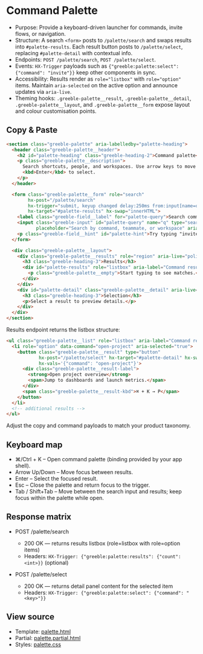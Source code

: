 # Command Palette

- Purpose: Provide a keyboard-driven launcher for commands, invite flows, or navigation.
- Structure: A search `<form>` posts to `/palette/search` and swaps results into `#palette-results`.
  Each result button posts to `/palette/select`, replacing `#palette-detail` with contextual info.
- Endpoints: `POST /palette/search`, `POST /palette/select`.
- Events: `HX-Trigger` payloads such as `{"greeble:palette:select": {"command": "invite"}}` keep
  other components in sync.
- Accessibility: Results render as `role="listbox"` with `role="option"` items. Maintain
  `aria-selected` on the active option and announce updates via `aria-live`.
- Theming hooks: `.greeble-palette__result`, `.greeble-palette__detail`, `.greeble-palette__layout`,
  and `.greeble-palette__form` expose layout and colour customisation points.

## Copy & Paste

```html
<section class="greeble-palette" aria-labelledby="palette-heading">
  <header class="greeble-palette__header">
    <h2 id="palette-heading" class="greeble-heading-2">Command palette</h2>
    <p class="greeble-palette__description">
      Search shortcuts, people, and workspaces. Use arrow keys to move through the results and
      <kbd>Enter</kbd> to select.
    </p>
  </header>

  <form class="greeble-palette__form" role="search"
        hx-post="/palette/search"
        hx-trigger="submit, keyup changed delay:250ms from:input[name=q]"
        hx-target="#palette-results" hx-swap="innerHTML">
    <label class="greeble-field__label" for="palette-query">Search commands</label>
    <input class="greeble-input" id="palette-query" name="q" type="search"
           placeholder="Search by command, teammate, or workspace" aria-describedby="palette-hint" />
    <p class="greeble-field__hint" id="palette-hint">Try typing "invite" or ":settings"</p>
  </form>

  <div class="greeble-palette__layout">
    <div class="greeble-palette__results" role="region" aria-live="polite">
      <h3 class="greeble-heading-3">Results</h3>
      <div id="palette-results" role="listbox" aria-label="Command results">
        <p class="greeble-palette__empty">Start typing to see matches.</p>
      </div>
    </div>
    <div id="palette-detail" class="greeble-palette__detail" aria-live="polite">
      <h3 class="greeble-heading-3">Selection</h3>
      <p>Select a result to preview details.</p>
    </div>
  </div>
</section>
```

Results endpoint returns the listbox structure:

```html
<ul class="greeble-palette__list" role="listbox" aria-label="Command results">
  <li role="option" data-command="open-project" aria-selected="true">
    <button class="greeble-palette__result" type="button"
            hx-post="/palette/select" hx-target="#palette-detail" hx-swap="innerHTML"
            hx-vals='{"command": "open-project"}'>
      <div class="greeble-palette__result-label">
        <strong>Open project overview</strong>
        <span>Jump to dashboards and launch metrics.</span>
      </div>
      <span class="greeble-palette__result-kbd">⌘ + K → P</span>
    </button>
  </li>
  <!-- additional results -->
</ul>
```

Adjust the copy and command payloads to match your product taxonomy.

## Keyboard map

- ⌘/Ctrl + K – Open command palette (binding provided by your app shell).
- Arrow Up/Down – Move focus between results.
- Enter – Select the focused result.
- Esc – Close the palette and return focus to the trigger.
- Tab / Shift+Tab – Move between the search input and results; keep focus within the palette while open.

## Response matrix

- POST /palette/search
  - 200 OK — returns results listbox (role=listbox with role=option items)
  - Headers: `HX-Trigger: {"greeble:palette:results": {"count": <int>}}` (optional)

- POST /palette/select
  - 200 OK — returns detail panel content for the selected item
  - Headers: `HX-Trigger: {"greeble:palette:select": {"command": "<key>"}}`

## View source

- Template: [palette.html](https://github.com/Bakobiibizo/greeble/blob/main/packages/greeble_components/components/palette/templates/palette.html)
- Partial: [palette.partial.html](https://github.com/Bakobiibizo/greeble/blob/main/packages/greeble_components/components/palette/templates/palette.partial.html)
- Styles: [palette.css](https://github.com/Bakobiibizo/greeble/blob/main/packages/greeble_components/components/palette/static/palette.css)
